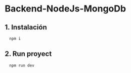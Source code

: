 # Backend-NodeJs-MongoDb

## 1. Instalación
```
  npm i
```

## 2. Run proyect
```
  npm run dev
```

